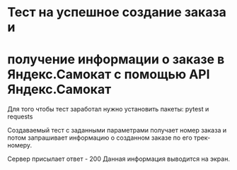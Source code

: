 ﻿# Тест на успешное создание заказа и 
# получение информации о заказе в Яндекс.Самокат с помощью API Яндекс.Самокат

Для того чтобы тест заработал нужно установить пакеты: pytest и requests

Создаваемый тест с заданными параметрами получает номер заказа и потом запрашивает информацию о созданном заказе по его трек-номеру.

Сервер присылает ответ - 200
Данная информация выводится на экран.